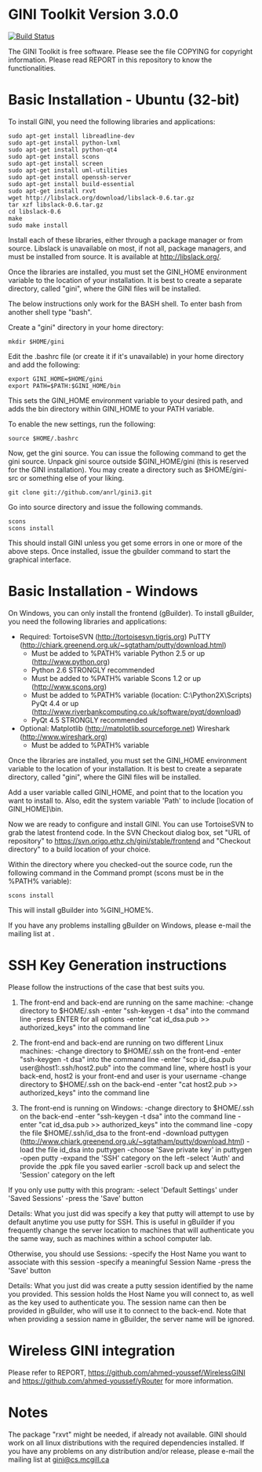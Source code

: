 # GINI Toolkit Version 3.0.0

[![Build Status](https://travis-ci.org/anrl/gini3.svg?branch=master)](https://travis-ci.org/anrl/gini3)

The GINI Toolkit is free software. Please see the file COPYING for copyright information.
Please read REPORT in this repository to know the functionalities.

Basic Installation - Ubuntu (32-bit)
==========================

To install GINI, you need the following libraries and applications:

	sudo apt-get install libreadline-dev
	sudo apt-get install python-lxml
	sudo apt-get install python-qt4
	sudo apt-get install scons
	sudo apt-get install screen
	sudo apt-get install uml-utilities
	sudo apt-get install openssh-server
    sudo apt-get install build-essential
    sudo apt-get install rxvt
	wget http://libslack.org/download/libslack-0.6.tar.gz
	tar xzf libslack-0.6.tar.gz
	cd libslack-0.6
	make
	sudo make install

Install each of these libraries, either through a package manager or
from source.  Libslack is unavailable on most, if not all, package 
managers, and must be installed from source.  It is available
at http://libslack.org/.

Once the libraries are installed, you must set the GINI_HOME environment 
variable to the location of your installation.  It is best to create
a separate directory, called "gini", where the GINI files will be installed.

The below instructions only work for the BASH shell.  To enter bash from 
another shell type "bash".

Create a "gini" directory in your home directory:

    mkdir $HOME/gini

Edit the .bashrc file (or create it if it's unavailable) in your home 
directory and add the following:

    export GINI_HOME=$HOME/gini
    export PATH=$PATH:$GINI_HOME/bin

This sets the GINI_HOME environment variable to your desired path, and
adds the bin directory within GINI_HOME to your PATH variable.

To enable the new settings, run the following:

    source $HOME/.bashrc

Now, get the gini source. You can issue the following command to get the gini source. Unpack gini source outside $GINI_HOME/gini (this is reserved for the GINI installation). You may create a directory such as $HOME/gini-src or something else of your liking.

    git clone git://github.com/anrl/gini3.git

Go into source directory and issue the following commands.

    scons 
    scons install

This should install GINI unless you get some errors in one or more of the above steps.
Once installed, issue the gbuilder command to start the graphical interface. 

Basic Installation - Windows
============================

On Windows, you can only install the frontend (gBuilder).
To install gBuilder, you need the following libraries and applications:

  * Required:
    TortoiseSVN (http://tortoisesvn.tigris.org)
    PuTTY (http://chiark.greenend.org.uk/~sgtatham/putty/download.html)
    - Must be added to %PATH% variable
    Python 2.5 or up (http://www.python.org)
    - Python 2.6 STRONGLY recommended
    - Must be added to %PATH% variable
    Scons 1.2 or up (http://www.scons.org)
    - Must be added to %PATH% variable (location: C:\Python2X\Scripts)
    PyQt 4.4 or up (http://www.riverbankcomputing.co.uk/software/pyqt/download)
    - PyQt 4.5 STRONGLY recommended
  * Optional:
    Matplotlib (http://matplotlib.sourceforge.net)
    Wireshark (http://www.wireshark.org)
    - Must be added to %PATH% variable

Once the libraries are installed, you must set the GINI_HOME environment 
variable to the location of your installation.  It is best to create
a separate directory, called "gini", where the GINI files will be installed.

Add a user variable called GINI_HOME, and point that to the location you want
to install to.  Also, edit the system variable 'Path' to include 
[location of GINI_HOME]\bin.

Now we are ready to configure and install GINI.  You can use TortoiseSVN
to grab the latest frontend code.  In the SVN Checkout dialog box, set
"URL of repository" to https://svn.origo.ethz.ch/gini/stable/frontend and
"Checkout directory" to a build location of your choice.

Within the directory where you checked-out the source code, run the 
following command in the Command prompt (scons must be in the %PATH% variable):

    scons install

This will install gBuilder into %GINI_HOME%.

If you have any problems installing gBuilder on Windows, please e-mail 
the mailing list at <gini at cs dot mcgill dot ca>.

SSH Key Generation instructions
===============================

Please follow the instructions of the case that best suits you.

1) The front-end and back-end are running on the same machine:
    -change directory to $HOME/.ssh
    -enter "ssh-keygen -t dsa" into the command line
    -press ENTER for all options
    -enter "cat id_dsa.pub >> authorized_keys" into the command line
    
2) The front-end and back-end are running on two different Linux machines:
    -change directory to $HOME/.ssh on the front-end
    -enter "ssh-keygen -t dsa" into the command line
    -enter "scp id_dsa.pub user@host1:.ssh/host2.pub" into the command line, where host1 is your back-end, host2 is your front-end and user is your username
    -change directory to $HOME/.ssh on the back-end
    -enter "cat host2.pub >> authorized_keys" into the command line
    
3) The front-end is running on Windows:
    -change directory to $HOME/.ssh on the back-end
    -enter "ssh-keygen -t dsa" into the command line
    -enter "cat id_dsa.pub >> authorized_keys" into the command line
    -copy the file $HOME/.ssh/id_dsa to the front-end
    -download puttygen (http://www.chiark.greenend.org.uk/~sgtatham/putty/download.html)
    -load the file id_dsa into puttygen
    -choose 'Save private key' in puttygen
    -open putty
    -expand the 'SSH' category on the left
    -select 'Auth' and provide the .ppk file you saved earlier
    -scroll back up and select the 'Session' category on the left
    
If you only use putty with this program:
    -select 'Default Settings' under 'Saved Sessions'
    -press the 'Save' button
        
Details: What you just did was specify a key that putty will attempt to use by default anytime you use putty for SSH.  This is useful in gBuilder if you frequently change the server location to machines that will authenticate you the same way, such as machines within a school computer lab.
        
Otherwise, you should use Sessions:
-specify the Host Name you want to associate with this session
-specify a meaningful Session Name
-press the 'Save' button
        
Details: What you just did was create a putty session identified by the name you provided.  This session holds the Host Name you will connect to, as well as the key used to authenticate you.  The session name can then be provided in gBuilder, who will use it to connect to the back-end.  Note that when providing a session name in gBuilder, the server name will be ignored.

Wireless GINI integration
=====
Please refer to REPORT, https://github.com/ahmed-youssef/WirelessGINI and https://github.com/ahmed-youssef/yRouter for more information.

Notes
=====
The package "rxvt" might be needed, if already not available.
GINI should work on all linux distributions with the required dependencies 
installed.  If you have any problems on any distribution and/or 
release, please e-mail the mailing list at gini@cs.mcgill.ca
